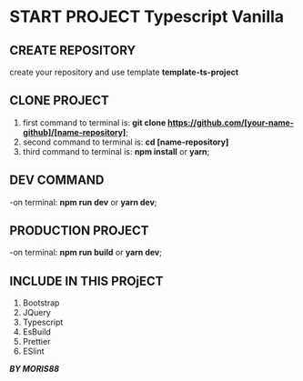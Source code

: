 # START PROJECT Typescript Vanilla

## CREATE REPOSITORY

create your repository and use template **template-ts-project**

## CLONE PROJECT

1. first command to terminal is: **git clone https://github.com/[your-name-github]/[name-repository]**;
2. second command to terminal is: **cd [name-repository]**
3. third command to terminal is: **npm install** or **yarn**;

## DEV COMMAND
-on terminal: **npm run dev** or **yarn dev**;

## PRODUCTION PROJECT
-on terminal: **npm run build** or **yarn dev**;

## INCLUDE IN THIS PROjECT

1. Bootstrap
2. JQuery 
3. Typescript
4. EsBuild
5. Prettier
6. ESlint

***BY MORIS88***



